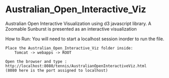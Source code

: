 # Australian_Open_Interactive_Viz
Australian Open Interactive Visualization using d3 javascript library. A Zoomable Sunburst is presented as an interactive visualization

How to Run:
	You will need to start a localhost session inorder to run the file.

	Place the Australian_Open_Interactive_Viz folder inside:
		Tomcat -> webapps -> ROOT 

	Open the browser and type : http://localhost:8080/tennis/AustralianOpenInteractiveViz.html
	(8080 here is the port assigned to localhost)